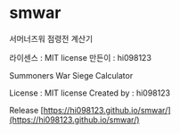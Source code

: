 # smwar

서머너즈워 점령전 계산기

라이센스 : MIT license
만든이 : hi098123

Summoners War Siege Calculator

License : MIT license
Created by : hi098123

Release [https://hi098123.github.io/smwar/](https://hi098123.github.io/smwar/)
